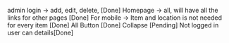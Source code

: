 admin login -> add, edit, delete, [Done]
Homepage -> all, will have all the links for other pages [Done]
For mobile -> Item and location is not needed for every item [Done]
All Button [Done]
Collapse [Pending]
Not logged in user can details[Done]
